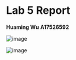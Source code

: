 # Lab 5 Report
**Huaming Wu**
**A17526592**

![image](https://github.com/hwu27/cse15l-lab-reports/assets/130116077/c52b5492-6dbb-4938-a132-7dc84f1d5442)

![image](https://github.com/hwu27/cse15l-lab-reports/assets/130116077/88d53e8f-1ec7-4e9d-9bf0-9cdaf12a6f4a)
